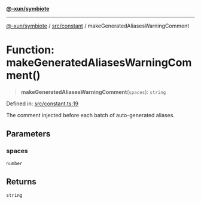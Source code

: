 [**@-xun/symbiote**](../../../README.md)

***

[@-xun/symbiote](../../../README.md) / [src/constant](../README.md) / makeGeneratedAliasesWarningComment

# Function: makeGeneratedAliasesWarningComment()

> **makeGeneratedAliasesWarningComment**(`spaces`): `string`

Defined in: [src/constant.ts:19](https://github.com/Xunnamius/symbiote/blob/15d3444639e5919af49429f7c60a387a77f22b82/src/constant.ts#L19)

The comment injected before each batch of auto-generated aliases.

## Parameters

### spaces

`number`

## Returns

`string`
